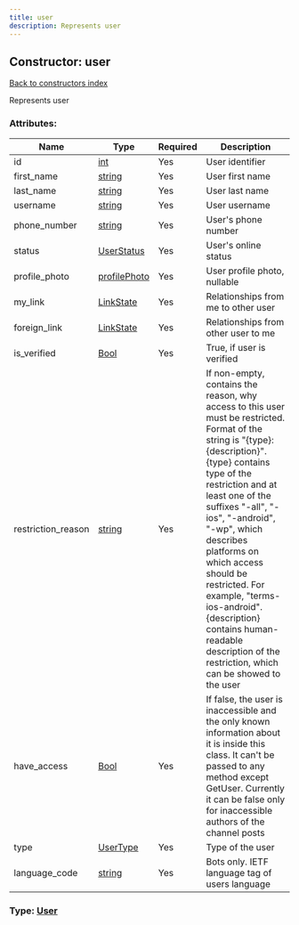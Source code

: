 ```yaml
---
title: user
description: Represents user
---
```

## Constructor: user  
[Back to constructors index](index.md)



Represents user

### Attributes:

| Name     |    Type       | Required | Description |
|----------|---------------|----------|-------------|
|id|[int](../types/int.md) | Yes|User identifier|
|first\_name|[string](../types/string.md) | Yes|User first name|
|last\_name|[string](../types/string.md) | Yes|User last name|
|username|[string](../types/string.md) | Yes|User username|
|phone\_number|[string](../types/string.md) | Yes|User's phone number|
|status|[UserStatus](../types/UserStatus.md) | Yes|User's online status|
|profile\_photo|[profilePhoto](../types/profilePhoto.md) | Yes|User profile photo, nullable|
|my\_link|[LinkState](../types/LinkState.md) | Yes|Relationships from me to other user|
|foreign\_link|[LinkState](../types/LinkState.md) | Yes|Relationships from other user to me|
|is\_verified|[Bool](../types/Bool.md) | Yes|True, if user is verified|
|restriction\_reason|[string](../types/string.md) | Yes|If non-empty, contains the reason, why access to this user must be restricted. Format of the string is "{type}: {description}". {type} contains type of the restriction and at least one of the suffixes "-all", "-ios", "-android", "-wp", which describes platforms on which access should be restricted. For example, "terms-ios-android". {description} contains human-readable description of the restriction, which can be showed to the user|
|have\_access|[Bool](../types/Bool.md) | Yes|If false, the user is inaccessible and the only known information about it is inside this class. It can't be passed to any method except GetUser. Currently it can be false only for inaccessible authors of the channel posts|
|type|[UserType](../types/UserType.md) | Yes|Type of the user|
|language\_code|[string](../types/string.md) | Yes|Bots only. IETF language tag of users language|



### Type: [User](../types/User.md)


